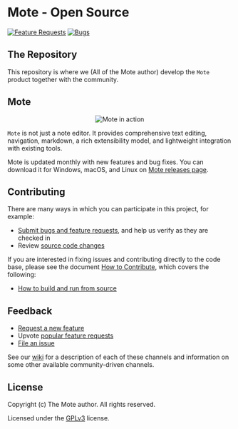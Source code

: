 # Mote - Open Source
[![Feature Requests](https://img.shields.io/github/issues/zurex/mote/feature-request.svg)](https://github.com/zurex/mote/issues?q=is%3Aopen+is%3Aissue+label%3Afeature-request+sort%3Areactions-%2B1-desc)
[![Bugs](https://img.shields.io/github/issues/zurex/mote/bug.svg)](https://github.com/zurex/mote/issues?utf8=✓&q=is%3Aissue+is%3Aopen+label%3Abug)

## The Repository

This repository is where we (All of the Mote author) develop the `Mote` product together with the community.

## Mote

<p align="center">
  <img alt="Mote in action" src="https://user-images.githubusercontent.com/19513850/181572162-12b2d65b-f68b-46db-b46b-861d9a4c980b.png" />
</p>


`Mote` is not just a note editor. It provides comprehensive text editing, navigation, markdown, a rich extensibility model, and lightweight integration with existing tools.

Mote is updated monthly with new features and bug fixes. You can download it for Windows, macOS, and Linux on [Mote releases page](https://github.com/zurex/mote/releases).

## Contributing

There are many ways in which you can participate in this project, for example:

* [Submit bugs and feature requests](https://github.com/zurex/mote/issues), and help us verify as they are checked in
* Review [source code changes](https://github.com/zurex/mote/pulls)

If you are interested in fixing issues and contributing directly to the code base, please see the document [How to Contribute](https://github.com/zurex/mote/wiki/How-to-Contribute), which covers the following:
* [How to build and run from source](https://github.com/zurex/mote/wiki/How-to-Contribute#build-and-run)

## Feedback

* [Request a new feature](CONTRIBUTING.md)
* Upvote [popular feature requests](https://github.com/zurex/mote/issues?q=is%3Aopen+is%3Aissue+label%3Afeature-request+sort%3Areactions-%2B1-desc)
* [File an issue](https://github.com/zurex/mote/issues)

See our [wiki](https://github.com/zurex/mote/wiki/Feedback-Channels) for a description of each of these channels and information on some other available community-driven channels.


## License

Copyright (c) The Mote author. All rights reserved.

Licensed under the [GPLv3](LICENSE.txt) license.
